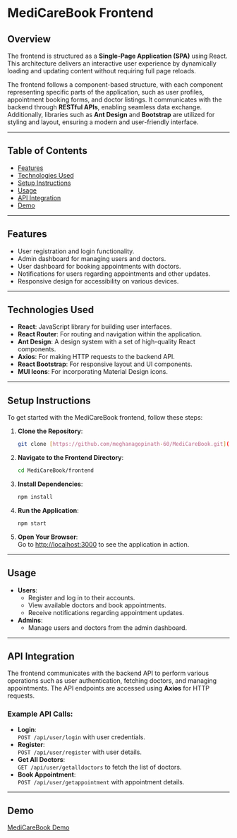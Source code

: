 # MediCareBook Frontend

## Overview  
The frontend is structured as a **Single-Page Application (SPA)** using React. This architecture delivers an interactive user experience by dynamically loading and updating content without requiring full page reloads.  

The frontend follows a component-based structure, with each component representing specific parts of the application, such as user profiles, appointment booking forms, and doctor listings. It communicates with the backend through **RESTful APIs**, enabling seamless data exchange. Additionally, libraries such as **Ant Design** and **Bootstrap** are utilized for styling and layout, ensuring a modern and user-friendly interface.

---

## Table of Contents  
- [Features](#features)  
- [Technologies Used](#technologies-used)  
- [Setup Instructions](#setup-instructions)  
- [Usage](#usage)  
- [API Integration](#api-integration)  
- [Demo](#demo)  

---

## Features  
- User registration and login functionality.  
- Admin dashboard for managing users and doctors.  
- User dashboard for booking appointments with doctors.  
- Notifications for users regarding appointments and other updates.  
- Responsive design for accessibility on various devices.  

---

## Technologies Used  
- **React**: JavaScript library for building user interfaces.  
- **React Router**: For routing and navigation within the application.  
- **Ant Design**: A design system with a set of high-quality React components.  
- **Axios**: For making HTTP requests to the backend API.  
- **React Bootstrap**: For responsive layout and UI components.  
- **MUI Icons**: For incorporating Material Design icons.  

---

## Setup Instructions  
To get started with the MediCareBook frontend, follow these steps:

1. **Clone the Repository**:  
    ```bash
    git clone [https://github.com/meghanagopinath-60/MediCareBook.git](https://github.com/meghanagopinath-60/MediCareBook-Naan-Mudhalvan-Project/edit/main/MediCareBook)
    ```
2. **Navigate to the Frontend Directory**:  
    ```bash
    cd MediCareBook/frontend
    ```
3. **Install Dependencies**:  
    ```bash
    npm install
    ```
4. **Run the Application**:  
    ```bash
    npm start
    ```
5. **Open Your Browser**:  
   Go to [http://localhost:3000](http://localhost:3000) to see the application in action.

---

## Usage  
- **Users**:  
  - Register and log in to their accounts.  
  - View available doctors and book appointments.  
  - Receive notifications regarding appointment updates.  
- **Admins**:  
  - Manage users and doctors from the admin dashboard.  

---

## API Integration  
The frontend communicates with the backend API to perform various operations such as user authentication, fetching doctors, and managing appointments. The API endpoints are accessed using **Axios** for HTTP requests.

### Example API Calls:  
- **Login**:  
    `POST /api/user/login` with user credentials.  
- **Register**:  
    `POST /api/user/register` with user details.  
- **Get All Doctors**:  
    `GET /api/user/getalldoctors` to fetch the list of doctors.  
- **Book Appointment**:  
    `POST /api/user/getappointment` with appointment details.  

---

## Demo  
[MediCareBook Demo](https://drive.google.com/file/d/1-RSa2yp2xc60g5JZwF6f-A63LTF0OhFP/view)

